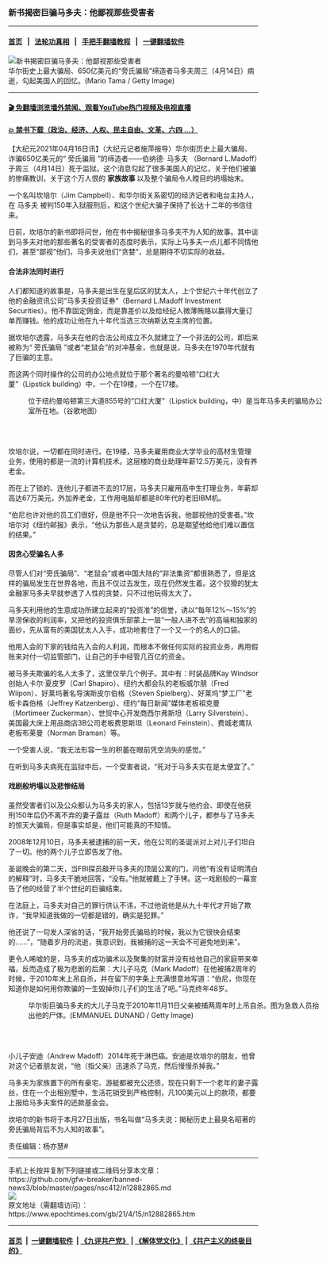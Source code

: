 ### 新书揭密巨骗马多夫：他鄙视那些受害者
------------------------

#### [首页](https://github.com/gfw-breaker/banned-news3/blob/master/README.md) &nbsp;&nbsp;|&nbsp;&nbsp; [法轮功真相](https://github.com/begood0513/basic/blob/master/README.md)  &nbsp;&nbsp;|&nbsp;&nbsp; [手把手翻墙教程](https://github.com/gfw-breaker/guides/wiki)  &nbsp;&nbsp;|&nbsp;&nbsp; [一键翻墙软件](https://github.com/gfw-breaker/nogfw/blob/master/README.md)  



<div><img alt="新书揭密巨骗马多夫：他鄙视那些受害者" class="attachment-djy_600_400 size-djy_600_400 wp-post-image" src="https://i.epochtimes.com/assets/uploads/2021/04/id12882869-GettyImages-85333747-600x400.jpeg"/>
<div class="caption">
 华尔街史上最大骗局、650亿美元的“旁氏骗局”缔造者马多夫周三（4月14日）病逝，勾起美国人的回忆。(Mario Tama / Getty Image)
</div></div><hr/>

#### [ 🎬  免翻墙浏览墙外禁闻、观看YouTube热门视频及电视直播](https://github.com/gfw-breaker/HelloWorld)

#### [ 💥  禁书下载（政治、经济、人权、民主自由、文革、六四 ...）](https://github.com/gfw-breaker/books/blob/master/README.md)

<div><p>
 【大纪元2021年04月16日讯】（大纪元记者施萍报导）华尔街历史上最大骗局、诈骗650亿美元的“
 <ok href="https://www.epochtimes.com/gb/tag/%E6%97%81%E6%B0%8F%E9%AA%97%E5%B1%80.html">
  旁氏骗局
 </ok>
 ”的缔造者——伯纳德·
 <ok href="https://www.epochtimes.com/gb/tag/%E9%A9%AC%E5%A4%9A%E5%A4%AB.html">
  马多夫
 </ok>
 （Bernard L.Madoff）于周三（4月14日）死于监狱。这个消息勾起了很多美国人的记忆，关于他们被骗的惨痛教训，关于这个万人恨的
 <strong>
  家族故事
 </strong>
 以及整个骗局令人瞠目的坍塌始末。
</p>
<p class="p1">
 一个名叫坎培尔（Jim Campbell）、和华尔街关系密切的经济记者和电台主持人，在
 <ok href="https://www.epochtimes.com/gb/tag/%E9%A9%AC%E5%A4%9A%E5%A4%AB.html">
  马多夫
 </ok>
 被判150年入狱服刑后，和这个世纪大骗子保持了长达十二年的书信往来。
</p>
<p class="p1">
 日前，坎培尔的新书即将问世，他在书中揭秘很多马多夫不为人知的故事。其中谈到马多夫对他的那些著名的受害者的态度时表示，实际上马多夫一点儿都不同情他们，甚至“鄙视”他们，马多夫说他们“贪婪”，总是期待不切实际的收益。
</p>
<h4 class="p1">
 合法非法同时进行
</h4>
<p class="p1">
 人们都知道的故事是，马多夫是出生在皇后区的犹太人，上个世纪六十年代创立了他的金融资讯公司“马多夫投资证券”（Bernard L.Madoff Investment Securities）。他不靠固定佣金，而是靠差价以及给经纪人微薄贿赂以赢得大量订单而赚钱。他的成功让他在九十年代当选三次纳斯达克主席的位置。
</p>
<p class="p1">
 据坎培尔透露，马多夫在他的合法公司成立不久就建立了一个非法的公司，即后来被称为“
 <ok href="https://www.epochtimes.com/gb/tag/%E6%97%81%E6%B0%8F%E9%AA%97%E5%B1%80.html">
  旁氏骗局
 </ok>
 ”或者“老鼠会”的对冲基金，也就是说，马多夫在1970年代就有了巨骗的主意。
</p>
<p class="p1">
 而这两个同时操作的公司的办公地点就位于那个著名的曼哈顿“口红大厦”（Lipstick building）中，一个在19楼，一个在17楼。
</p>
<figure aria-describedby="caption-attachment-12882872" class="wp-caption aligncenter" id="attachment_12882872" style="width: 600px">
 <ok href="https://i.epochtimes.com/assets/uploads/2021/04/id12882872-Screen-Shot-2021-04-15-at-2.37.08-PM.png" target="_blank">
  <img alt="" class="size-large wp-image-12882872" src="https://i.epochtimes.com/assets/uploads/2021/04/id12882872-Screen-Shot-2021-04-15-at-2.37.08-PM-600x314.png"/>
 </ok>
 <br/><figcaption class="wp-caption-text" id="caption-attachment-12882872">
  位于纽约曼哈顿第三大道855号的“口红大厦”（Lipstick building，中）是当年马多夫的骗局办公室所在地。（谷歌地图）
 </figcaption><br/>
</figure><br/>
<p class="p1">
 坎培尔说，一切都在同时进行。在19楼，马多夫雇用商业大学毕业的高材生管理业务，使用的都是一流的计算机技术。这层楼的商业助理年薪12.5万美元，没有养老金。
</p>
<p class="p1">
 而在上了锁的、连他儿子都进不去的17层，马多夫只雇用高中生打理业务，年薪却高达67万美元，外加养老金，工作用电脑却都是80年代的老旧IBM机。
</p>
<p class="p1">
 “伯尼也许对他的员工们很好，但是他不只一次地告诉我，他鄙视他的受害者。”坎培尔对《纽约邮报》表示，“他认为那些人是贪婪的，总是期望他给他们难以置信的结果。”
</p>
<h4 class="p1">
 因贪心受骗名人多
</h4>
<p class="p1">
 尽管人们对“旁氏骗局”、“老鼠会”或者中国大陆的“非法集资”都很熟悉了，但是这样的骗局发生在世界各地，而且不仅过去发生，现在仍然发生着。这个狡猾的犹太金融家马多夫早就参透了人性的贪婪，只不过他玩得太大了。
</p>
<p class="p1">
 马多夫利用他的生意成功所建立起来的“投资准”的信誉，诱以“每年12%～15%”的旱涝保收的利润率，又把他的投资俱乐部蒙上一层“一般人进不去”的高端和独家的面纱，先从富有的美国犹太人入手，成功地套住了一个又一个的名人的口袋。
</p>
<p class="p1">
 他用入会的下家的钱给先入会的人利润，而根本不做任何实际的投资业务，再用假账来对付一切监管部门，让自己的手中经管几百亿的资金。
</p>
<p class="p1">
 被马多夫欺骗的名人太多了，这里仅举几个例子。其中有：时装品牌Kay Windsor创始人卡尔·夏皮罗（Carl Shapiro）、纽约大都会队的老板威尔朋（Fred Wilpon）、好莱坞著名导演斯皮尔伯格（Steven Spielberg）、好莱坞“梦工厂”老板卡森伯格（Jeffrey Katzenberg）、纽约“每日新闻”媒体老板祖克曼（Mortimeer Zuckerman）、世贸中心开发商西尔弗斯坦（Larry Silverstein）、美国最大床上用品商店3B公司老板费恩斯坦（Leonard Feinstein）、费城老鹰队老板布莱曼（Norman Braman）等。
</p>
<p class="p1">
 一个受害人说，“我无法形容一生的积蓄在眼前凭空消失的感觉。”
</p>
<p class="p1">
 在听到马多夫病死在监狱中后，一个受害者说，“死对于马多夫实在是太便宜了。”
</p>
<h4 class="p1">
 戏剧般坍塌以及悲惨结局
</h4>
<p class="p1">
 虽然受害者们以及公众都认为马多夫的家人，包括13岁就与他约会、即使在他获刑150年后仍不离不弃的妻子露丝（Ruth Madoff）和两个儿子，都参与了马多夫的惊天大骗局，但是事实却是，他们可能真的不知情。
</p>
<p class="p1">
 2008年12月10日，马多夫被逮捕的前一天，他在公司的圣诞派对上对儿子们坦白了一切。他的两个儿子立即告发了他。
</p>
<p class="p1">
 圣诞晚会的第二天，当FBI探员敲开马多夫的顶层公寓的门，问他“有没有证明清白的解释”时，马多夫干脆地回答，“没有。”他就被戴上了手铐。这一戏剧般的一幕宣告了他的经营了半个世纪的巨骗结束。
</p>
<p class="p1">
 在法庭上，马多夫对自己的罪行供认不讳，不过他说他是从九十年代才开始了欺诈，“我早知道我做的一切都是错的，确实是犯罪。”
</p>
<p class="p1">
 他还说了一句发人深省的话，“我开始旁氏骗局的时候，我以为它很快会结束的……”，“随着岁月的流逝，我意识到，我被捕的这一天会不可避免地到来”。
</p>
<p class="p1">
 更令人唏嘘的是，马多夫的成功骗术以及聚集的财富并没有给他自己的家庭带来幸福，反而造成了极为悲剧的后果：大儿子马克（Mark Madoff）在他被捕2周年的时候，于2010年末上吊自杀，并在留下的字条上充满恨意地写道：“伯尼，你现在知道你是如何用你欺骗的一生毁掉你儿子们的生活了吧。”马克终年48岁。
</p>
<figure aria-describedby="caption-attachment-12882876" class="wp-caption aligncenter" id="attachment_12882876" style="width: 600px">
 <ok href="https://i.epochtimes.com/assets/uploads/2021/04/id12882876-GettyImages-1225679408.jpeg" target="_blank">
  <img alt="" class="size-large wp-image-12882876" src="https://i.epochtimes.com/assets/uploads/2021/04/id12882876-GettyImages-1225679408-600x422.jpeg"/>
 </ok>
 <br/><figcaption class="wp-caption-text" id="caption-attachment-12882876">
  华尔街巨骗马多夫的大儿子马克于2010年11月11日父亲被捕两周年时上吊自杀。图为急救人员抬出他的尸体。(EMMANUEL DUNAND / Getty Image)
 </figcaption><br/>
</figure><br/>
<p class="p1">
 小儿子安迪（Andrew Madoff）2014年死于淋巴癌。安迪是坎培尔的朋友，他曾对这个记者朋友说，“他（指父亲）迅速杀了马克，然后慢慢杀掉我。”
</p>
<p class="p1">
 马多夫为家族置下的所有豪宅、游艇都被充公还债，现在只剩下一个老年的妻子露丝，住在一个出租别墅中，生活花销受到严格控制，凡100美元以上的款项，都要上报给马多夫案件的还款基金会。
</p>
<p class="p1">
 坎培尔的新书将于本月27日出版，书名叫做“马多夫说：揭秘历史上最臭名昭著的旁氏骗局背后不为人知的故事”。
</p>
<p class="p1">
 责任编辑：杨亦慧#
</p>
</div>
<hr/>
手机上长按并复制下列链接或二维码分享本文章：<br/>
https://github.com/gfw-breaker/banned-news3/blob/master/pages/nsc412/n12882865.md <br/>
<a href='https://github.com/gfw-breaker/banned-news3/blob/master/pages/nsc412/n12882865.md'><img src='https://github.com/gfw-breaker/banned-news3/blob/master/pages/nsc412/n12882865.md.png'/></a> <br/>
原文地址（需翻墙访问）：https://www.epochtimes.com/gb/21/4/15/n12882865.htm


------------------------
#### [首页](https://github.com/gfw-breaker/banned-news3/blob/master/README.md) &nbsp;|&nbsp; [一键翻墙软件](https://github.com/gfw-breaker/nogfw/blob/master/README.md) &nbsp;| [《九评共产党》](https://github.com/gfw-breaker/9ping.md/blob/master/README.md#九评之一评共产党是什么) | [《解体党文化》](https://github.com/gfw-breaker/jtdwh.md/blob/master/README.md) | [《共产主义的终极目的》](https://github.com/gfw-breaker/gczydzjmd.md/blob/master/README.md)


<img src='http://gfw-breaker.win/banned-news3/pages/nsc412/n12882865.md' width='0px' height='0px'/>